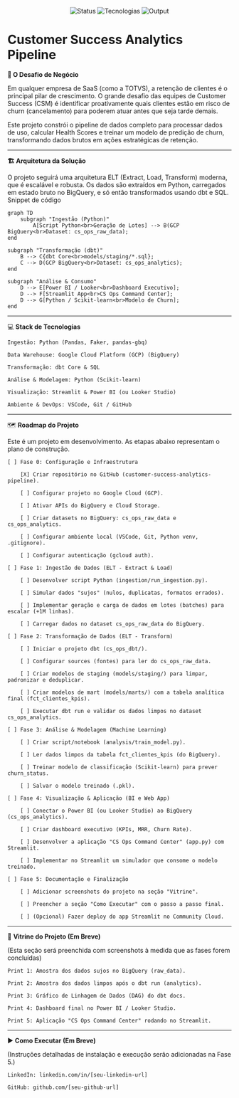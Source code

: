 <p align="center"> <img alt="Status" src="https://img.shields.io/badge/Status-Em%20Desenvolvimento-orange"> <img alt="Tecnologias" src="https://img.shields.io/badge/Tecnologias-Python%20%7C%20GCP%20%7C%20dbt%20%7C%20SQL-blue"> <img alt="Output" src="https://img.shields.io/badge/Output-BigQuery%20%7C%20Streamlit%20%7C%20Power%20BI-green"> </p>

# Customer Success Analytics Pipeline

**🎯 O Desafio de Negócio**

Em qualquer empresa de SaaS (como a TOTVS), a retenção de clientes é o principal pilar de crescimento. O grande desafio das equipes de Customer Success (CSM) é identificar proativamente quais clientes estão em risco de churn (cancelamento) para poderem atuar antes que seja tarde demais.

Este projeto constrói o pipeline de dados completo para processar dados de uso, calcular Health Scores e treinar um modelo de predição de churn, transformando dados brutos em ações estratégicas de retenção.

---

**🏗️ Arquitetura da Solução**

O projeto seguirá uma arquitetura ELT (Extract, Load, Transform) moderna, que é escalável e robusta. Os dados são extraídos em Python, carregados em estado bruto no BigQuery, e só então transformados usando dbt e SQL.
Snippet de código

    graph TD
        subgraph "Ingestão (Python)"
            A[Script Python<br>Geração de Lotes] --> B(GCP BigQuery<br>Dataset: cs_ops_raw_data);
    end

    subgraph "Transformação (dbt)"
        B --> C{dbt Core<br>models/staging/*.sql};
        C --> D(GCP BigQuery<br>Dataset: cs_ops_analytics);
    end

    subgraph "Análise & Consumo"
        D --> E[Power BI / Looker<br>Dashboard Executivo];
        D --> F[Streamlit App<br>CS Ops Command Center];
        D --> G[Python / Scikit-learn<br>Modelo de Churn];
    end

---

💻 **Stack de Tecnologias**

    Ingestão: Python (Pandas, Faker, pandas-gbq)

    Data Warehouse: Google Cloud Platform (GCP) (BigQuery)

    Transformação: dbt Core & SQL

    Análise & Modelagem: Python (Scikit-learn)

    Visualização: Streamlit & Power BI (ou Looker Studio)

    Ambiente & DevOps: VSCode, Git / GitHub

---

🗺️ **Roadmap do Projeto**

Este é um projeto em desenvolvimento. As etapas abaixo representam o plano de construção.

    [ ] Fase 0: Configuração e Infraestrutura

        [X] Criar repositório no GitHub (customer-success-analytics-pipeline).

        [ ] Configurar projeto no Google Cloud (GCP).

        [ ] Ativar APIs do BigQuery e Cloud Storage.

        [ ] Criar datasets no BigQuery: cs_ops_raw_data e cs_ops_analytics.

        [ ] Configurar ambiente local (VSCode, Git, Python venv, .gitignore).

        [ ] Configurar autenticação (gcloud auth).

    [ ] Fase 1: Ingestão de Dados (ELT - Extract & Load)

        [ ] Desenvolver script Python (ingestion/run_ingestion.py).

        [ ] Simular dados "sujos" (nulos, duplicatas, formatos errados).

        [ ] Implementar geração e carga de dados em lotes (batches) para escalar (+1M linhas).

        [ ] Carregar dados no dataset cs_ops_raw_data do BigQuery.

    [ ] Fase 2: Transformação de Dados (ELT - Transform)

        [ ] Iniciar o projeto dbt (cs_ops_dbt/).

        [ ] Configurar sources (fontes) para ler do cs_ops_raw_data.

        [ ] Criar modelos de staging (models/staging/) para limpar, padronizar e deduplicar.

        [ ] Criar modelos de mart (models/marts/) com a tabela analítica final (fct_clientes_kpis).

        [ ] Executar dbt run e validar os dados limpos no dataset cs_ops_analytics.

    [ ] Fase 3: Análise & Modelagem (Machine Learning)

        [ ] Criar script/notebook (analysis/train_model.py).

        [ ] Ler dados limpos da tabela fct_clientes_kpis (do BigQuery).

        [ ] Treinar modelo de classificação (Scikit-learn) para prever churn_status.

        [ ] Salvar o modelo treinado (.pkl).

    [ ] Fase 4: Visualização & Aplicação (BI e Web App)

        [ ] Conectar o Power BI (ou Looker Studio) ao BigQuery (cs_ops_analytics).

        [ ] Criar dashboard executivo (KPIs, MRR, Churn Rate).

        [ ] Desenvolver a aplicação "CS Ops Command Center" (app.py) com Streamlit.

        [ ] Implementar no Streamlit um simulador que consome o modelo treinado.

    [ ] Fase 5: Documentação e Finalização

        [ ] Adicionar screenshots do projeto na seção "Vitrine".

        [ ] Preencher a seção "Como Executar" com o passo a passo final.

        [ ] (Opcional) Fazer deploy do app Streamlit no Community Cloud.

---

📸 **Vitrine do Projeto (Em Breve)**

(Esta seção será preenchida com screenshots à medida que as fases forem concluídas)

    Print 1: Amostra dos dados sujos no BigQuery (raw_data).

    Print 2: Amostra dos dados limpos após o dbt run (analytics).

    Print 3: Gráfico de Linhagem de Dados (DAG) do dbt docs.

    Print 4: Dashboard final no Power BI / Looker Studio.

    Print 5: Aplicação "CS Ops Command Center" rodando no Streamlit.

---

▶️ **Como Executar (Em Breve)**

(Instruções detalhadas de instalação e execução serão adicionadas na Fase 5.)

    LinkedIn: linkedin.com/in/[seu-linkedin-url]

    GitHub: github.com/[seu-github-url]
